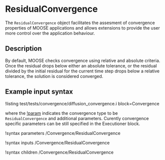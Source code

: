 # ResidualConvergence

The `ResidualConvergence` object facilitates the assesment of convergence properties of MOOSE applications and allows extensions to provide the user more control over the application behaviour. 


## Description

By default, MOOSE checks convergence using relative and absolute criteria. Once the residual drops
below either an absolute tolerance, or the residual divided by the initial residual for the current
time step drops below a relative tolerance, the solution is considered converged. 

## Example input syntax

!listing test/tests/convergence/diffusion_convergence.i block=Convergence

where the [!param](/Executioner/nonlinear_convergence) indicates the convergence type to be `ResidualConvergence` and additional parameters. Curently convergence specific parameters can be still specified in the Executioner block.


!syntax parameters /Convergence/ResidualConvergence

!syntax inputs /Convergence/ResidualConvergence

!syntax children /Convergence/ResidualConvergence

